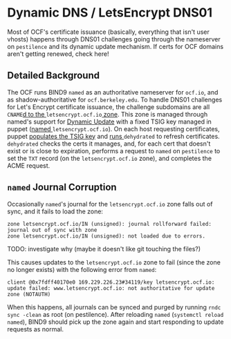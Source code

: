 # Dynamic DNS / LetsEncrypt DNS01

Most of OCF's certificate issuance (basically, everything that isn't user vhosts) happens through DNS01 challenges going through the nameserver on `pestilence` and its dynamic update mechanism. If certs for OCF domains aren't getting renewed, check here!

## Detailed Background

The OCF runs BIND9 `named` as an authoritative nameserver for `ocf.io`, and as shadow-authoritative for `ocf.berkeley.edu`. To handle DNS01 challenges for Let's Encrypt certificate issuance, the challenge subdomains are all `CNAME`[d to the ](https://github.com/ocf/dns/blob/b87d263d9e9eafa2f16da2e5b471fd6de0bb867b/build-zones#L32-L33)`letsencrypt.ocf.io`[ zone](https://github.com/ocf/dns/blob/b87d263d9e9eafa2f16da2e5b471fd6de0bb867b/build-zones#L32-L33). This zone is managed through named's support for [Dynamic Update](https://github.com/ocf/dns/blob/b87d263d9e9eafa2f16da2e5b471fd6de0bb867b/build-zones#L32-L33) with a fixed TSIG key managed in puppet ([named ](https://github.com/ocf/puppet/blob/d35b1647cd2d0b19c38d97e1150487b05759cdf0/modules/ocf_ns/templates/named.conf.options.erb#L63-L66)`letsencrypt.ocf.io`). On each host requesting certificates, puppet [populates the TSIG key](https://github.com/ocf/puppet/blob/d35b1647cd2d0b19c38d97e1150487b05759cdf0/modules/ocf/manifests/ssl/setup.pp#L40-L44) and [runs ](https://github.com/ocf/puppet/blob/d35b1647cd2d0b19c38d97e1150487b05759cdf0/modules/ocf/manifests/ssl/lets_encrypt/dns.pp#L27-L32)`dehydrated` to refresh certificates. `dehydrated` checks the certs it manages, and, for each cert that doesn't exist or is close to expiration, performs a request to `named` on `pestilence` to set the `TXT` record (on the `letsencrypt.ocf.io` zone), and completes the ACME request.

## `named` Journal Corruption

Occasionally `named`'s journal for the `letsencrypt.ocf.io` zone falls out of sync, and it fails to load the zone:

```none
zone letsencrypt.ocf.io/IN (unsigned): journal rollforward failed: journal out of sync with zone
zone letsencrypt.ocf.io/IN (unsigned): not loaded due to errors.
```

TODO: investigate why (maybe it doesn't like git touching the files?)

This causes updates to the `letsencrypt.ocf.io` zone to fail (since the zone no longer exists) with the following error from `named`:

```none
client @0x7fdff40170e0 169.229.226.23#34119/key letsencrypt.ocf.io: update failed: www.letsencrypt.ocf.io: not authoritative for update zone (NOTAUTH)
```

When this happens, all journals can be synced and purged by running `rndc sync -clean` as root (on pestilence). After reloading `named` (`systemctl reload named`), BIND9 should pick up the zone again and start responding to update requests as normal.